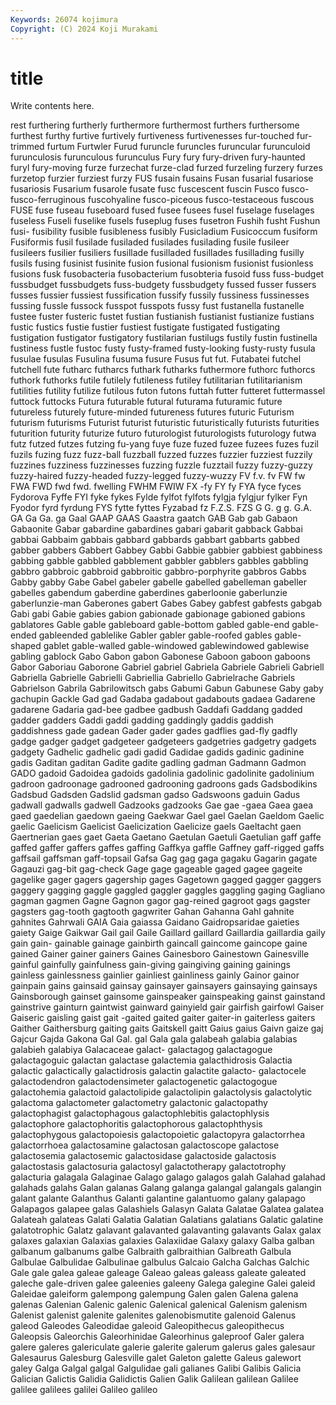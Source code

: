 ```yaml
---
Keywords: 26074 kojimura
Copyright: (C) 2024 Koji Murakami
---
```


# title

Write contents here.



rest furthering furtherly
furthermore furthermost furthers furthersome furthest furthy furtive furtively furtiveness furtivenesses
fur-touched fur-trimmed furtum Furtwler Furud furuncle furuncles furuncular furunculoid furunculosis
furunculous furunculus Fury fury fury-driven fury-haunted furyl fury-moving furze furzechat
furze-clad furzed furzeling furzery furzes furzetop furzier furziest furzy FUS
fusain fusains Fusan fusarial fusariose fusariosis Fusarium fusarole fusate fusc
fuscescent fuscin Fusco fusco- fusco-ferruginous fuscohyaline fusco-piceous fusco-testaceous fuscous FUSE
fuse fuseau fuseboard fused fusee fusees fusel fuselage fuselages fuseless
Fuseli fuselike fusels fuseplug fuses fusetron Fushih fusht Fushun fusi-
fusibility fusible fusibleness fusibly Fusicladium Fusicoccum fusiform Fusiformis fusil fusilade
fusiladed fusilades fusilading fusile fusileer fusileers fusilier fusiliers fusillade fusilladed
fusillades fusillading fusilly fusils fusing fusinist fusinite fusion fusional fusionism
fusionist fusionless fusions fusk fusobacteria fusobacterium fusobteria fusoid fuss fuss-budget
fussbudget fussbudgets fuss-budgety fussbudgety fussed fusser fussers fusses fussier fussiest
fussification fussify fussily fussiness fussinesses fussing fussle fussock fusspot fusspots
fussy fust fustanella fustanelle fustee fuster fusteric fustet fustian fustianish
fustianist fustianize fustians fustic fustics fustie fustier fustiest fustigate fustigated
fustigating fustigation fustigator fustigatory fustilarian fustilugs fustily fustin fustinella fustiness
fustle fustoc fusty fusty-framed fusty-looking fusty-rusty fusula fusulae fusulas Fusulina
fusuma fusure Fusus fut fut. Futabatei futchel futchell fute futharc
futharcs futhark futharks futhermore futhorc futhorcs futhork futhorks futile futilely
futileness futiley futilitarian futilitarianism futilities futility futilize futilous futon futons
futtah futter futteret futtermassel futtock futtocks Futura futurable futural futurama
futuramic future futureless futurely future-minded futureness futures futuric Futurism futurism
futurisms Futurist futurist futuristic futuristically futurists futurities futurition futurity futurize
futuro futurologist futurologists futurology futwa futz futzed futzes futzing fu-yang
fuye fuze fuzed fuzee fuzees fuzes fuzil fuzils fuzing fuzz
fuzz-ball fuzzball fuzzed fuzzes fuzzier fuzziest fuzzily fuzzines fuzziness fuzzinesses
fuzzing fuzzle fuzztail fuzzy fuzzy-guzzy fuzzy-haired fuzzy-headed fuzzy-legged fuzzy-wuzzy FV
f.v. fv FW fw FWA FWD fwd fwd. fwelling FWHM
FWIW FX -fy FY fy FYA fyce fyces Fydorova Fyffe
FYI fyke fykes Fylde fylfot fylfots fylgja fylgjur fylker Fyn
Fyodor fyrd fyrdung FYS fytte fyttes Fyzabad fz F.Z.S. FZS
G G. g g. G.A. GA Ga Ga. ga Gaal
GAAP GAAS Gaastra gaatch GAB Gab gab Gabaon Gabaonite Gabar
gabardine gabardines gabari gabarit gabback Gabbai gabbai Gabbaim gabbais gabbard
gabbards gabbart gabbarts gabbed gabber gabbers Gabbert Gabbey Gabbi Gabbie
gabbier gabbiest gabbiness gabbing gabble gabbled gabblement gabbler gabblers gabbles
gabbling gabbro gabbroic gabbroid gabbroitic gabbro-porphyrite gabbros Gabbs Gabby gabby
Gabe Gabel gabeler gabelle gabelled gabelleman gabeller gabelles gabendum gaberdine
gaberdines gaberloonie gaberlunzie gaberlunzie-man Gaberones gabert Gabes Gabey gabfest gabfests
gabgab Gabi gabi Gabie gabies gabion gabionade gabionage gabioned gabions
gablatores Gable gable gableboard gable-bottom gabled gable-end gable-ended gableended gablelike
Gabler gabler gable-roofed gables gable-shaped gablet gable-walled gable-windowed gablewindowed gablewise
gabling gablock Gabo Gabon gabon Gabonese Gaboon gaboon gaboons Gabor
Gaboriau Gaborone Gabriel gabriel Gabriela Gabriele Gabrieli Gabriell Gabriella Gabrielle
Gabrielli Gabriellia Gabriello Gabrielrache Gabriels Gabrielson Gabrila Gabrilowitsch gabs Gabumi
Gabun Gabunese Gaby gaby gachupin Gackle Gad gad Gadaba gadabout
gadabouts gadaea Gadarene gadarene Gadaria gad-bee gadbee gadbush Gaddafi Gaddang
gadded gadder gadders Gaddi gaddi gadding gaddingly gaddis gaddish gaddishness
gade gadean Gader gader gades gadflies gad-fly gadfly gadge gadger
gadget gadgeteer gadgeteers gadgetries gadgetry gadgets gadgety Gadhelic gadhelic gadi
gadid Gadidae gadids gadinic gadinine gadis Gaditan gaditan Gadite gadite
gadling gadman Gadmann Gadmon GADO gadoid Gadoidea gadoids gadolinia gadolinic
gadolinite gadolinium gadroon gadroonage gadrooned gadrooning gadroons gads Gadsbodikins Gadsbud
Gadsden Gadslid gadsman gadso Gadswoons gaduin Gadus gadwall gadwalls gadwell
Gadzooks gadzooks Gae gae -gaea Gaea gaea gaed gaedelian gaedown
gaeing Gaekwar Gael gael Gaelan Gaeldom Gaelic gaelic Gaelicism Gaelicist
Gaelicization Gaelicize gaels Gaeltacht gaen Gaertnerian gaes gaet Gaeta Gaetano
Gaetulan Gaetuli Gaetulian gaff gaffe gaffed gaffer gaffers gaffes gaffing
Gaffkya gaffle Gaffney gaff-rigged gaffs gaffsail gaffsman gaff-topsail Gafsa Gag
gag gaga gagaku Gagarin gagate Gagauzi gag-bit gag-check Gage gage
gageable gaged gagee gageite gagelike gager gagers gagership gages Gagetown
gagged gagger gaggers gaggery gagging gaggle gaggled gaggler gaggles gaggling
gaging Gagliano gagman gagmen Gagne Gagnon gagor gag-reined gagroot gags
gagster gagsters gag-tooth gagtooth gagwriter Gahan Gahanna Gahl gahnite gahnites
Gahrwali GAIA Gaia gaiassa Gaidano Gaidropsaridae gaieties gaiety Gaige Gaikwar
Gail gail Gaile Gaillard gaillard Gaillardia gaillardia gaily gain gain-
gainable gainage gainbirth gaincall gaincome gaincope gaine gained Gainer gainer
gainers Gaines Gainesboro Gainestown Gainesville gainful gainfully gainfulness gain-giving gaingiving
gaining gainings gainless gainlessness gainlier gainliest gainliness gainly Gainor gainor
gainpain gains gainsaid gainsay gainsayer gainsayers gainsaying gainsays Gainsborough gainset
gainsome gainspeaker gainspeaking gainst gainstand gainstrive gainturn gaintwist gainward gainyield
gair gairfish gairfowl Gaiser Gaiseric gaisling gaist gait -gaited gaited
gaiter gaiter-in gaiterless gaiters Gaither Gaithersburg gaiting gaits Gaitskell gaitt
Gaius gaius Gaivn gaize gaj Gajcur Gajda Gakona Gal Gal.
gal Gala gala galabeah galabia galabias galabieh galabiya Galacaceae galact-
galactagog galactagogue galactagoguic galactan galactase galactemia galacthidrosis Galactia galactic galactically
galactidrosis galactin galactite galacto- galactocele galactodendron galactodensimeter galactogenetic galactogogue galactohemia
galactoid galactolipide galactolipin galactolysis galactolytic galactoma galactometer galactometry galactonic galactopathy
galactophagist galactophagous galactophlebitis galactophlysis galactophore galactophoritis galactophorous galactophthysis galactophygous galactopoiesis
galactopoietic galactopyra galactorrhea galactorrhoea galactosamine galactosan galactoscope galactose galactosemia galactosemic
galactosidase galactoside galactosis galactostasis galactosuria galactosyl galactotherapy galactotrophy galacturia galagala
Galaginae Galago galago galagos galah Galahad galahad galahads galahs Galan
galanas Galang galanga galangal galangals galangin galant galante Galanthus Galanti
galantine galantuomo galany galapago Galapagos galapee galas Galashiels Galasyn Galata
Galatae Galatea galatea Galateah galateas Galati Galatia Galatian Galatians galatians
Galatic galatine galatotrophic Galatz galavant galavanted galavanting galavants Galax galax
galaxes galaxian Galaxias galaxies Galaxiidae Galaxy galaxy Galba galban galbanum
galbanums galbe Galbraith galbraithian Galbreath Galbula Galbulae Galbulidae Galbulinae galbulus
Galcaio Galcha Galchas Galchic Gale gale galea galeae galeage Galeao
galeas galeass galeate galeated galeche gale-driven galee galeenies galeeny Galega
galegine Galei galeid Galeidae galeiform galempong galempung Galen galen Galena
galena galenas Galenian Galenic galenic Galenical galenical Galenism galenism Galenist
galenist galenite galenites galenobismutite galenoid Galenus galeod Galeodes Galeodidae galeoid
Galeopithecus galeopithecus Galeopsis Galeorchis Galeorhinidae Galeorhinus galeproof Galer galera galere
galeres galericulate galerie galerite galerum galerus gales galesaur Galesaurus Galesburg
Galesville galet Galeton galette Galeus galewort galey Galga Galgal galgal
Galgulidae gali galianes Galibi Galibis Galicia Galician Galictis Galidia Galidictis
Galien Galik Galilean galilean Galilee galilee galilees galilei Galileo galileo

